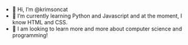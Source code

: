 - 👋 Hi, I’m @krimsoncat
- 🌱 I’m currently learning Python and Javascript and at the moment, I know HTML and CSS.
- 💞️ I am looking to learn more and more about computer science and programming!
<!---
- 👀 I’m interested in ...
- 💞️ I’m looking to collaborate on ...
- 📫 How to reach me ... --->

<!---
krimsoncat/krimsoncat is a ✨ special ✨ repository because its `README.md` (this file) appears on your GitHub profile.
You can click the Preview link to take a look at your changes.
--->
